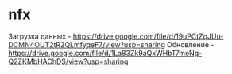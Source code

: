 # nfx

Загрузка данных - https://drive.google.com/file/d/19uPCtZqJUu-DCMN4OUT2tR2QLmfyqeF7/view?usp=sharing
Обновление - https://drive.google.com/file/d/1La83Zk9aQxWHbT7meNg-Q2ZKMbHAChDS/view?usp=sharing
